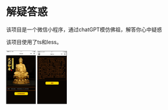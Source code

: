 # 解疑答惑

该项目是一个微信小程序，通过chatGPT模仿佛祖，解答你心中疑惑

该项目使用了ts和less。

<img width='320' src="image\12400c71ac23a0bcd7bcf3901d94366.png" alt="12400c71ac23a0bcd7bcf3901d94366" style="zoom: 25%;" />
<img width='320' src="image\b62d767879e038889508749bda983f4.png" alt="b62d767879e038889508749bda983f4" style="zoom: 25%;" />